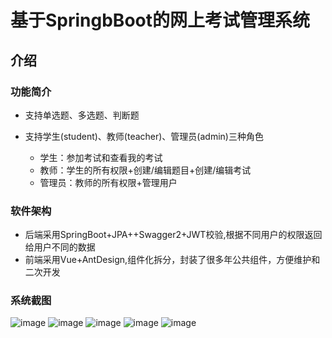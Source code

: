 # 基于SpringbBoot的网上考试管理系统

## 介绍
 ### 功能简介

- 支持单选题、多选题、判断题

- 支持学生(student)、教师(teacher)、管理员(admin)三种角色

	- 学生：参加考试和查看我的考试
	- 教师：学生的所有权限+创建/编辑题目+创建/编辑考试
	- 管理员：教师的所有权限+管理用户

###  软件架构

- 后端采用SpringBoot+JPA++Swagger2+JWT校验,根据不同用户的权限返回给用户不同的数据
- 前端采用Vue+AntDesign,组件化拆分，封装了很多年公共组件，方便维护和二次开发

### 系统截图

![image](https://github.com/gpcpp/exam/assets/104951045/f0fb1260-e60e-4628-b6aa-d156a6b79f0a)
![image](https://github.com/gpcpp/exam/assets/104951045/58852fdc-5e78-43b6-bc39-9f9eb0a463bd)
![image](https://github.com/gpcpp/exam/assets/104951045/dcd26a69-d85a-40b1-9ff0-d68ea4b554b4)
![image](https://github.com/gpcpp/exam/assets/104951045/bf0f71f6-ca77-43d4-99c4-a7f354c102ca)
![image](https://github.com/gpcpp/exam/assets/104951045/536b8e15-0f7a-4d5d-b38d-705c05603c82)
